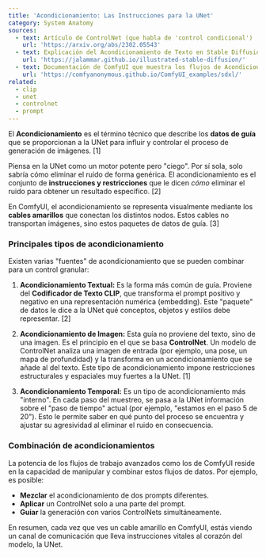 ```yaml
---
title: 'Acondicionamiento: Las Instrucciones para la UNet'
category: System Anatomy
sources:
  - text: Artículo de ControlNet (que habla de 'control condicional')
    url: 'https://arxiv.org/abs/2302.05543'
  - text: Explicación del Acondicionamiento de Texto en Stable Diffusion
    url: 'https://jalammar.github.io/illustrated-stable-diffusion/'
  - text: Documentación de ComfyUI que muestra los flujos de Acondicionamiento
    url: 'https://comfyanonymous.github.io/ComfyUI_examples/sdxl/'
related:
  - clip
  - unet
  - controlnet
  - prompt
---
```


El **Acondicionamiento** es el término técnico que describe los **datos de guía** que se proporcionan a la UNet para influir y controlar el proceso de generación de imágenes. [1]

Piensa en la UNet como un motor potente pero "ciego". Por sí sola, solo sabría cómo eliminar el ruido de forma genérica. El acondicionamiento es el conjunto de **instrucciones y restricciones** que le dicen *cómo* eliminar el ruido para obtener un resultado específico. [2]

En ComfyUI, el acondicionamiento se representa visualmente mediante los **cables amarillos** que conectan los distintos nodos. Estos cables no transportan imágenes, sino estos paquetes de datos de guía. [3]

### Principales tipos de acondicionamiento

Existen varias "fuentes" de acondicionamiento que se pueden combinar para un control granular:

1.  **Acondicionamiento Textual:**
    Es la forma más común de guía. Proviene del **Codificador de Texto CLIP**, que transforma el prompt positivo y negativo en una representación numérica (embedding). Este "paquete" de datos le dice a la UNet qué conceptos, objetos y estilos debe representar. [2]

2.  **Acondicionamiento de Imagen:**
    Esta guía no proviene del texto, sino de una imagen. Es el principio en el que se basa **ControlNet**. Un modelo de ControlNet analiza una imagen de entrada (por ejemplo, una pose, un mapa de profundidad) y la transforma en un acondicionamiento que se añade al del texto. Este tipo de acondicionamiento impone restricciones estructurales y espaciales muy fuertes a la UNet. [1]

3.  **Acondicionamiento Temporal:**
    Es un tipo de acondicionamiento más "interno". En cada paso del muestreo, se pasa a la UNet información sobre el "paso de tiempo" actual (por ejemplo, "estamos en el paso 5 de 20"). Esto le permite saber en qué punto del proceso se encuentra y ajustar su agresividad al eliminar el ruido en consecuencia.

### Combinación de acondicionamientos

La potencia de los flujos de trabajo avanzados como los de ComfyUI reside en la capacidad de manipular y combinar estos flujos de datos. Por ejemplo, es posible:
- **Mezclar** el acondicionamiento de dos prompts diferentes.
- **Aplicar** un ControlNet solo a una parte del prompt.
- **Guiar** la generación con varios ControlNets simultáneamente.

En resumen, cada vez que ves un cable amarillo en ComfyUI, estás viendo un canal de comunicación que lleva instrucciones vitales al corazón del modelo, la UNet.
